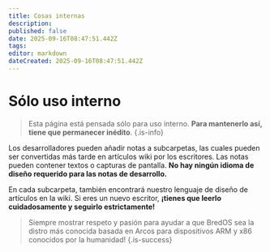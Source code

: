 ```yaml
---
title: Cosas internas
description:
published: false
date: 2025-09-16T08:47:51.442Z
tags:
editor: markdown
dateCreated: 2025-09-16T08:47:51.442Z
---
```


# Sólo uso interno

> Esta página está pensada sólo para uso interno. **Para mantenerlo así, tiene que permanecer inédito**.
> {.is-info}

Los desarrolladores pueden añadir notas a subcarpetas, las cuales pueden ser convertidas más tarde en artículos wiki por los escritores. Las notas pueden contener textos o capturas de pantalla. **No hay ningún idioma de diseño requerido para las notas de desarrollo.**

En cada subcarpeta, también encontrará nuestro lenguaje de diseño de artículos en la wiki. Si eres un nuevo escritor, **¡tienes que leerlo cuidadosamente y seguirlo estrictamente!**

> Siempre mostrar respeto y pasión para ayudar a que BredOS sea la distro más conocida basada en Arcos para dispositivos ARM y x86 conocidos por la humanidad!
> {.is-success}

